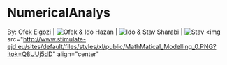 # NumericalAnalys
 By: Ofek Elgozi | <img src="https://img.shields.io/badge/Ofek-Programmer-blue" alt="Ofek" > 
 & Ido Hazan | <img src="https://img.shields.io/badge/Ido-Programmer-green" alt="Ido" >
 & Stav Sharabi | <img src="https://img.shields.io/badge/Stav-Programmer-green" alt="Stav" >
<img src="http://www.stimulate-ejd.eu/sites/default/files/styles/xl/public/MathMatical_Modelling_0.PNG?itok=Q8UUj5dD" align="center"

